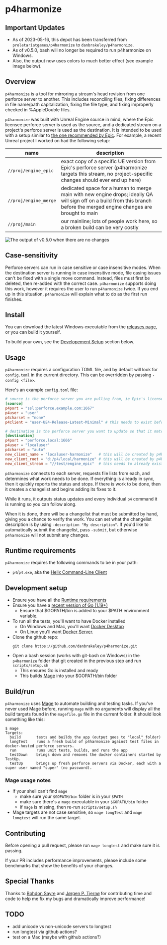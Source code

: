 # p4harmonize

## Important Updates

- As of 2023-05-16, this depot has been transferred from `proletariatgames/p4harmonize` to `danbrakeley/p4harmonize`.
- As of v0.5.0, bash will no longer be required to run p4harmonize on Windows.
- Also, the output now uses colors to much better effect (see example image below).

## Overview

`p4harmonize` is a tool for mirroring a stream's head revision from one perforce server to another. This includes reconciling files, fixing differences in file name/path capitalization, fixing the file type, and fixing improperly checked in %AppleDouble files.

`p4harmonize` was built with Unreal Engine source in mind, where the Epic licensee perforce server is used as the source, and a dedicated stream on a project's perforce server is used as the destination. It is intended to be used with a setup similar to [the one recommended by Epic](https://docs.unrealengine.com/4.26/en-US/ProgrammingAndScripting/ProgrammingWithCPP/DownloadingSourceCode/UpdatingSourceCode/#integrating,merging,andbranching). For example, a recent Unreal project I worked on had the following setup:

| name                  | description                                                                                                                                                                |
| --------------------- | -------------------------------------------------------------------------------------------------------------------------------------------------------------------------- |
| `//proj/engine_epic`  | exact copy of a specific UE version from Epic's perforce server (p4harmonize targets this stream, no project-specific changes should ever end up here)                     |
| `//proj/engine_merge` | dedicated space for a human to merge main with new engine drops; ideally QA will sign off on a build from this branch before the merged engine changes are brought to main |
| `//proj/main`         | our mainline; lots of people work here, so a broken build can be very costly                                                                                               |

![The output of v0.5.0 when there are no changes](images/0.5.0-no-changes.png)

## Case-sensitivity

Perforce servers can run in case sensitive or case insensitive modes. When the destination server is running in case insensitive mode, file casing issues can't be fixed with a single move command. Instead, files must first be deleted, then re-added with the correct case. `p4harmonize` supports doing this work, however it requires the user to run `p4harmonize` twice. If you end up in this situation, `p4harmonize` will explain what to do as the first run finishes.

## Install

You can download the latest Windows executable from the [releases page](https://github.com/danbrakeley/p4harmonize/releases), or you can build it yourself.

To build your own, see the [Developement Setup](#development-setup) section below.

## Usage

`p4harmonize` requires a configuration TOML file, and by default will look for `config.toml` in the current directory. This can be overridden by passing `-config <file>`.

Here's an example `config.toml` file:

```toml
# source is the perforce server you are pulling from, ie Epic's licensee server.
[source]
p4port = "ssl:perforce.example.com:1667"
p4user = "user"
p4charset = "none"
p4client = "user-UE4-Release-Latest-Minimal" # this needs to exist before running p4harmonize

# destination is the perforce server you want to update so that it matches the source
[destination]
p4port = "perforce.local:1666"
p4user = "localuser"
p4charset = "auto"
new_client_name = "localuser-harmonize"   # this will be created by p4harmonize
new_client_root = "d:/p4/local/harmonize" # this will be created by p4harmonize
new_client_stream = "//test/engine_epic"  # this needs to already exist
```

`p4harmonize` connects to each server, requests file lists from each, and determines what work needs to be done. If everything is already in sync, then it quickly reports the status and stops. If there is work to be done, then it creates a changelist and begins adding its fixes to it.

While it runs, it outputs status updates and every individual `p4` command it is running so you can follow along.

When it is done, there will be a changelist that must be submitted by hand, giving you a chance to verify the work. You can set what the changelist description is by using `-description "My description"`. If you'd like to automatically submit the changelist, pass `-submit`, but otherwise `p4harmonize` will not submit any changes.

## Runtime requirements

`p4harmonize` requires the following commands to be in your path:

- `p4`/`p4.exe`, aka the [Helix Command-Line Client](https://www.perforce.com/downloads/helix-command-line-client-p4)

## Development setup

- Ensure you have all the [Runtime requirements](#runtime-requirements)
- Ensure you have a [recent version of Go (1.19+)](https://go.dev/dl/)
  - Ensure that $GOPATH/bin is added to your $PATH environment variable.
- To run all the tests, you'll want to have Docker installed
  - On Windows and Mac, you'll want [Docker Desktop](https://www.docker.com/products/docker-desktop)
  - On Linux you'll want [Docker Server](https://docs.docker.com/engine/install/#server).
- Clone the github repo:
  ```text
  git clone https://github.com/danbrakeley/p4harmonize.git
  ```
- Open a bash session (works with git-bash on Windows) in the `p4harmonize` folder that git created in the previous step and run `scripts/setup.sh`
  - This ensures Go is installed and ready
  - This builds [Mage](https://magefile.org) into your $GOPATH/bin folder

## Build/run

`p4harmonize` uses [Mage](https://magefile.org) to automate building and testing tasks. If you've never used Mage before, running `mage` with no arguments will display all the build targets found in the `magefile.go` file in the current folder. It should look something like this:

```text
$ mage
Targets:
  build       tests and builds the app (output goes to "local" folder)
  longTest    runs a fresh build of p4harmonize against test files in docker-hosted perforce servers.
  run         runs unit tests, builds, and runs the app
  testDown    brings down and removes the docker containers started by TestUp.
  testUp      brings up fresh perforce servers via Docker, each with a super user named "super" (no password).
```

### Mage usage notes

- If your shell can't find `mage`
  - make sure your `$GOPATH/bin` folder is in your `$PATH`
  - make sure there's a `mage` executable in your `$GOPATH/bin` folder
  - if `mage` is missing, then re-run `scripts/setup.sh`
- Mage targets are not case sensitive, so `mage longTest` and `mage longtest` will run the same target.

## Contributing

Before opening a pull request, please run `mage longtest` and make sure it is passing.

If your PR includes performance improvements, please include some benchmarks that show the benefits of your changes.

## Special Thanks

Thanks to [Bohdon Sayre](https://github.com/bohdon) and [Jørgen P. Tjernø](https://github.com/jorgenpt) for contributing time and code to help me fix my bugs and dramatically improve performance!

## TODO

- add unicode vs non-unicode servers to longtest
- run longtest via github actions?
- test on a Mac (maybe with github actions?)
